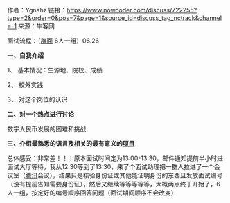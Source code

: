 作者：Ygnahz
链接：https://www.nowcoder.com/discuss/722255?type=2&order=0&pos=7&page=1&source_id=discuss_tag_nctrack&channel=-1
来源：牛客网



面试流程：（[群面]() 6人一组）06.26 

 **一、自我介绍**  

 1、 基本情况：生源地、院校、成绩 

 2、 校外实践 

 3、 对这个岗位的认识 

 **二、对一个热点进行讨论** 

 数字人民币发展的困难和挑战 

 **三、介绍最熟悉的语言及相关的最有意义的[项目]()** 

   

总体感受：非常差！！！原本面试时间定为13:00-13:30，邮件通知提前半小时进面试大厅等待，我从12:30等到了13:30，来了个面试助理把一群人拉进了一个会议室（[腾讯]()会议），结果只是核验身份证或其他能证明身份的东西且发放面试编号（没有提前告知需要身份证），然后又继续等等等等等，大概两点终于开始了，6人一组，按定好的编号顺序回答问题（面试期间顺序不会改变）